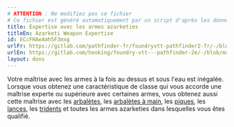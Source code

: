 ```yaml
---
# ATTENTION : Ne modifiez pas ce fichier
# Ce fichier est généré automatiquement par un script d'après les données du module Foundry VTT officiel et de sa traduction
title: Expertise avec les armes azarketies
titleEn: Azarketi Weapon Expertise
id: ECcFHAeAmh5F3mxg
urlFr: https://gitlab.com/pathfinder-fr/foundryvtt-pathfinder2-fr/-/blob/master/data/feats/ECcFHAeAmh5F3mxg.htm
urlEn: https://gitlab.com/hooking/foundry-vtt---pathfinder-2e/-/blob/master/packs/data/feats.db/azarketi-weapon-expertise.json
layout: dons
---
```

Votre maîtrise avec les armes à la fois au dessus et sous l'eau est inégalée. Lorsque vous obtenez une caractéristique de classe qui vous accorde une maîtrise experte ou supérieure avec certaines armes, vous obtenez aussi cette maîtrise avec les [arbalètes](../équipements/arbalète.html), les [arbalètes à main](../équipements/arbalète-de-poing.html), les [piques](../équipements/pique.html), les [lances](../équipements/lance.html), les [tridents](../équipements/trident.html) et toutes les armes azarketies dans lesquelles vous êtes qualifié.
